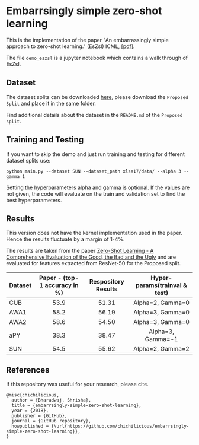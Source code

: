 # Embarrsingly simple zero-shot learning

This is the implementation of the paper "An embarrassingly simple approach to zero-shot learning." (EsZsl) ICML, [[pdf]](http://proceedings.mlr.press/v37/romera-paredes15.pdf). 

The file `demo_eszsl` is a jupyter notebook which contains a walk through of EsZsl.

## Dataset

The dataset splits can be downloaded [here](https://www.mpi-inf.mpg.de/departments/computer-vision-and-multimodal-computing/research/zero-shot-learning/zero-shot-learning-the-good-the-bad-and-the-ugly/), please download the `Proposed Split` and place it in the same folder. 

Find additional details about the dataset in the `README.md` of the `Proposed split`.

## Training and Testing

If you want to skip the demo and just run training and testing for different dataset splits use:

```
python main.py --dataset SUN --dataset_path xlsa17/data/ --alpha 3 --gamma 1

```
Setting the hyperparameters alpha and gamma is optional. If the values are not given, the code will evaluate on the train and validation set to find the best hyperparameters.

## Results

This version does not have the kernel implementation used in the paper. Hence the results fluctuate by a margin of 1-4%. 

The results are taken from the paper [Zero-Shot Learning - A Comprehensive Evaluation of the Good, the Bad and the Ugly](https://arxiv.org/pdf/1707.00600.pdf) and are evaluated for features extracted from ResNet-50 for the Proposed split.

| Dataset       | Paper - (top-1 accuracy in %) | Respository Results | Hyper-params(trainval & test) |
| ------------- |:-----------------------------:| :-------------------:| :--------------------------:|
| CUB        |    53.9      | 51.31 | Alpha=2, Gamma=0 |
| AWA1    |  58.2 | 56.19 | Alpha=3, Gamma=0 |
| AWA2 | 58.6 | 54.50 | Alpha=3, Gamma=0 |
| aPY | 38.3 | 38.47 | Alpha=3, Gamma=-1|
| SUN | 54.5 | 55.62 | Alpha=2, Gamma=2 |


## References

If this repository was useful for your research, please cite.

```
@misc{chichilicious,
  author = {Bharadwaj, Shrisha},
  title = {embarrsingly-simple-zero-shot-learning},
  year = {2018},
  publisher = {GitHub},
  journal = {GitHub repository},
  howpublished = {\url{https://github.com/chichilicious/embarrsingly-simple-zero-shot-learning}},
}
```
